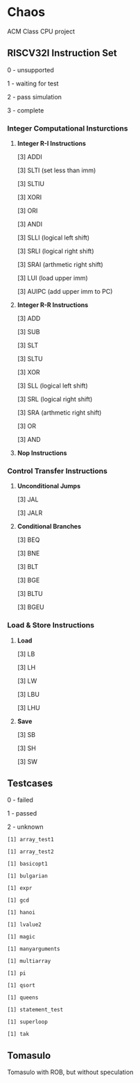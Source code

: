 # Chaos
ACM Class CPU project


## RISCV32I Instruction Set 

0 - unsupported

1 - waiting for test

2 - pass simulation

3 - complete

### Integer Computational Insturctions
1. **Integer R-I Instructions**   

    [3] ADDI  

    [3] SLTI	(set less than imm)  

    [3] SLTIU  

    [3] XORI  

    [3] ORI  

    [3] ANDI  

    [3] SLLI	(logical left shift)  

    [3] SRLI	(logical right shift)  

    [3] SRAI	(arthmetic right shift)  

    [3] LUI	    (load upper imm)  

    [3] AUIPC	(add  upper imm to PC)

2. **Integer R-R Instructions**  

    [3] ADD  

    [3] SUB  

    [3] SLT  

    [3] SLTU  

    [3] XOR  

    [3] SLL	(logical left shift)  

    [3] SRL      (logical right shift)  

    [3] SRA	(arthmetic right shift)  

    [3] OR  

    [3] AND

3. **Nop Instructions**

### Control Transfer Instructions
1. **Unconditional Jumps**  
    
    [3] JAL  

  	[3] JALR  

2. **Conditional Branches**  
	
	[3] BEQ  
	
	[3] BNE  
	
	[3] BLT  
	
	[3] BGE  
	
	[3] BLTU  
	
	[3] BGEU  
	

### Load & Store Instructions
1. **Load**  
	
	[3] LB  
	
	[3] LH  
	
	[3] LW  
	
	[3] LBU  
	
	[3] LHU  
	
2. **Save**  
	
	[3] SB  
	
	[3] SH  

	[3] SW  

## Testcases
0 - failed  

1 - passed  

2 - unknown

    [1] array_test1  

    [1] array_test2  

    [1] basicopt1  

    [1] bulgarian  

    [1] expr  

    [1] gcd  

    [1] hanoi  

    [1] lvalue2  

    [1] magic  

    [1] manyarguments  

    [1] multiarray  

    [1] pi  

    [1] qsort  

    [1] queens  

    [1] statement_test  

    [1] superloop  

    [1] tak  


## Tomasulo
Tomasulo with ROB, but without speculation
